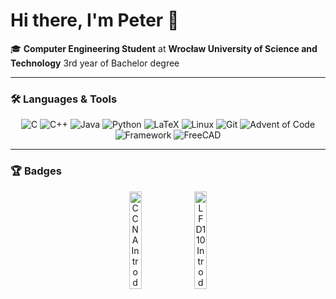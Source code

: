 # Hi there, I'm Peter 👋

🎓 **Computer Engineering Student** at **Wrocław University of Science and Technology** 3rd year of Bachelor degree

---

### 🛠️ **Languages & Tools**  
<p align="center">
  <img src="https://img.shields.io/badge/-C-A8B9CC?style=flat&logo=c&logoColor=white" alt="C" />
  <img src="https://img.shields.io/badge/-C++-00599C?style=flat&logo=c%2B%2B&logoColor=white" alt="C++" />
  <img src="https://img.shields.io/badge/-Java-007396?style=flat&logo=java&logoColor=white" alt="Java" />
  <img src="https://img.shields.io/badge/-Python-3776AB?style=flat&logo=python&logoColor=white" alt="Python" />
  <img src="https://img.shields.io/badge/-LaTeX-008080?style=flat&logo=latex&logoColor=white" alt="LaTeX" />
  <img src="https://img.shields.io/badge/-Linux-FCC624?style=flat&logo=linux&logoColor=black" alt="Linux" />
  <img src="https://img.shields.io/badge/-Git-F05032?style=flat&logo=git&logoColor=white" alt="Git" />
  <img src="https://img.shields.io/badge/Advent%20Of%20Code-FFFF66.svg?style=for-the-badge&logo=Advent-Of-Code&logoColor=black" alt="Advent of Code" />
  <img src="https://img.shields.io/badge/Framework-000000.svg?style=for-the-badge&logo=Framework&logoColor=white" alt="Framework" />
  <img src="https://img.shields.io/badge/FreeCAD-red?style=for-the-badge&logo=FreeCAD&logoColor=white" alt="FreeCAD" />

  
  
</p>

---

### 🏆 **Badges**  
<p align="center">
  <img src="https://github.com/user-attachments/assets/5c9d5fb1-1163-4e8f-aeb1-bbdbbbd7ac8e" alt="CCNA Introduction to Networks" width="20%" height="20%" />
  <img src="https://github.com/user-attachments/assets/3f9eeaa4-2d65-4460-ab0b-5c423810be11" alt="LFD110 Introduction to RISC-V" width="20%" height="20%" />
</p>
